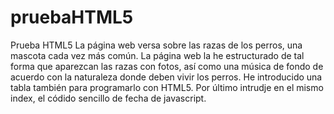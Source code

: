pruebaHTML5
===========

Prueba HTML5
La página web versa sobre las razas de los perros, una mascota cada vez más común.
La página web la he estructurado de tal forma que aparezcan las razas con fotos, así como una música de fondo de acuerdo con la naturaleza donde deben vivir los perros.
He introducido una tabla también para programarlo con HTML5.
Por último intrudje en el mismo index, el códido sencillo de fecha de javascript.